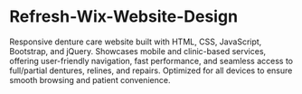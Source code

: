 # Refresh-Wix-Website-Design
Responsive denture care website built with HTML, CSS, JavaScript, Bootstrap, and jQuery. Showcases mobile and clinic-based services, offering user-friendly navigation, fast performance, and seamless access to full/partial dentures, relines, and repairs. Optimized for all devices to ensure smooth browsing and patient convenience.
